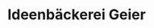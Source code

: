 ---
title: "Ideenbäckerei Geier"
url: /wien/ideenbaeckerei-geier-urban-loritz-platz/
shop: Bäckerei
---